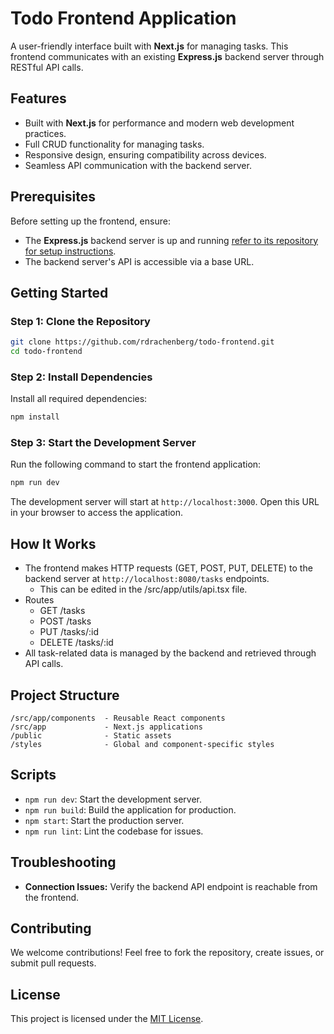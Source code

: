 # Todo Frontend Application

A user-friendly interface built with **Next.js** for managing tasks. This frontend communicates with an existing **Express.js** backend server through RESTful API calls.

## Features
- Built with **Next.js** for performance and modern web development practices.
- Full CRUD functionality for managing tasks.
- Responsive design, ensuring compatibility across devices.
- Seamless API communication with the backend server.

## Prerequisites
Before setting up the frontend, ensure:
- The **Express.js** backend server is up and running [refer to its repository for setup instructions](https://github.com/rdrachenberg/todo-backend]).
- The backend server's API is accessible via a base URL.

## Getting Started

### Step 1: Clone the Repository
```bash
git clone https://github.com/rdrachenberg/todo-frontend.git
cd todo-frontend
```

### Step 2: Install Dependencies
Install all required dependencies:
```bash
npm install
```

### Step 3: Start the Development Server
Run the following command to start the frontend application:
```bash
npm run dev
```

The development server will start at `http://localhost:3000`.  Open this URL in your browser to access the application.

## How It Works
- The frontend makes HTTP requests (GET, POST, PUT, DELETE) to the backend server at `http://localhost:8080/tasks` endpoints.
    - This can be edited in the /src/app/utils/api.tsx file.
- Routes
    - GET /tasks
    - POST /tasks
    - PUT /tasks/:id
    - DELETE /tasks/:id
- All task-related data is managed by the backend and retrieved through API calls.

## Project Structure
```
/src/app/components  - Reusable React components
/src/app             - Next.js applications
/public              - Static assets
/styles              - Global and component-specific styles
```

## Scripts
- `npm run dev`: Start the development server.
- `npm run build`: Build the application for production.
- `npm start`: Start the production server.
- `npm run lint`: Lint the codebase for issues.

## Troubleshooting
 * **Connection Issues:** Verify the backend API endpoint is reachable from the frontend.

## Contributing
We welcome contributions! Feel free to fork the repository, create issues, or submit pull requests.

## License
This project is licensed under the [MIT License](LICENSE).

